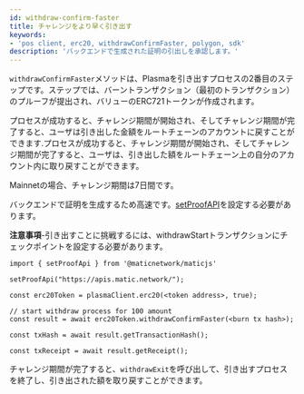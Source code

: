 ```yaml
---
id: withdraw-confirm-faster
title: チャレンジをより早く引き出す
keywords:
- 'pos client, erc20, withdrawConfirmFaster, polygon, sdk'
description: 'バックエンドで生成された証明の引出しを承認します。'
---
```


`withdrawConfirmFaster`メソッドは、Plasmaを引き出すプロセスの2番目のステップです。ステップでは、バーントランザクション（最初のトランザクション）のプルーフが提出され、バリューのERC721トークンが作成されます。

プロセスが成功すると、チャレンジ期間が開始され、そしてチャレンジ期間が完了すると、ユーザは引き出した金額をルートチェーンのアカウントに戻すことができます.プロセスが成功すると、チャレンジ期間が開始され、そしてチャレンジ期間が完了すると、ユーザは、引き出した額をルートチェーン上の自分のアカウント内に取り戻すことができます。

Mainnetの場合、チャレンジ期間は7日間です。

バックエンドで証明を生成するため高速です。[setProofAPI](/docs/develop/ethereum-polygon/matic-js/set-proof-api)を設定する必要があります。

**注意事項**-引き出すことに挑戦するには、withdrawStartトランザクションにチェックポイントを設定する必要があります。

```
import { setProofApi } from '@maticnetwork/maticjs'

setProofApi("https://apis.matic.network/");

const erc20Token = plasmaClient.erc20(<token address>, true);

// start withdraw process for 100 amount
const result = await erc20Token.withdrawConfirmFaster(<burn tx hash>);

const txHash = await result.getTransactionHash();

const txReceipt = await result.getReceipt();

```

チャレンジ期間が完了すると、`withdrawExit`を呼び出して、引き出すプロセスを終了し、引き出された額を取り戻すことができます。
